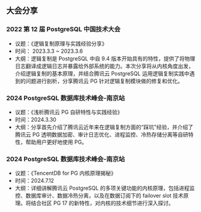 ## 大会分享

### 2022 第 12 届 PostgreSQL 中国技术大会
- 议题：《逻辑复制原理与实践经验分享》
- 时间： 2023.3.3 ~ 2023.3.6
- 大纲：逻辑复制是 PostgreSQL 中自 9.4 版本开始具有的特性，提供了将物理日志翻译成逻辑日志并暴露给外部系统的能力。本次分享将从内核角度出发，介绍逻辑复制的基本原理，并结合腾讯云 PostgreSQL 运用逻辑复制实践中遇到的问题进行剖析，分享腾讯云 PG 针对逻辑复制模块做的修复和优化。

### 2024 PostgreSQL 数据库技术峰会-南京站
- 议题：《浅析腾讯云 PG 自研特性与实践经验》
- 时间：2024.3.30
- 大纲：分享首先介绍了腾讯云近年来在逻辑复制方面的“踩坑”经验，并介绍了腾讯云 PG 透明数据加密、审计日志优化、进程监控、冷热存储分离等自研特性，帮助用户更好地使用 PG。

### 2024 PostgreSQL 数据库技术峰会-南京站
- 议题：《TencentDB for PG 内核原理揭秘》
- 时间：2024.7.12
- 大纲：详细讲解腾讯云 PostgreSQL 的多项关键功能的内核原理，包括进程监控、数据库审计、数据冷热分离，以及在数据订阅下的 failover slot 技术原理。将结合社区 PG 17 的新特性，对内核的技术细节进行深入探讨。